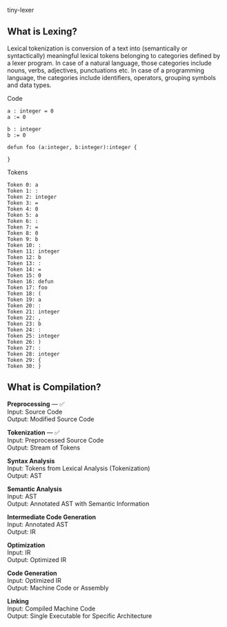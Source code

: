 tiny-lexer

## What is Lexing?

Lexical tokenization is conversion of a text into (semantically or syntactically) meaningful lexical tokens belonging to categories defined by a lexer program. In case of a natural language, those categories include nouns, verbs, adjectives, punctuations etc. In case of a programming language, the categories include identifiers, operators, grouping symbols and data types.

Code

```
a : integer = 0
a := 0

b : integer
b := 0

defun foo (a:integer, b:integer):integer {

}
```

Tokens
```
Token 0: a
Token 1: :
Token 2: integer
Token 3: =
Token 4: 0
Token 5: a
Token 6: :
Token 7: =
Token 8: 0
Token 9: b
Token 10: :
Token 11: integer
Token 12: b
Token 13: :
Token 14: =
Token 15: 0
Token 16: defun
Token 17: foo
Token 18: (
Token 19: a
Token 20: :
Token 21: integer
Token 22: ,
Token 23: b
Token 24: :
Token 25: integer
Token 26: )
Token 27: :
Token 28: integer
Token 29: {
Token 30: }
```


## What is Compilation?

**Preprocessing** — ✅ <br>
Input: Source Code <br>
Output: Modified Source Code

**Tokenization** — ✅ <br>
Input: Preprocessed Source Code <br>
Output: Stream of Tokens

**Syntax Analysis** <br>
Input: Tokens from Lexical Analysis (Tokenization) <br>
Output: AST 

**Semantic Analysis** <br>
Input: AST <br>
Output: Annotated AST with Semantic Information

**Intermediate Code Generation** <br>
Input: Annotated AST <br>
Output: IR

**Optimization** <br>
Input: IR <br>
Output: Optimized IR

**Code Generation** <br>
Input: Optimized IR <br>
Output: Machine Code or Assembly

**Linking** <br>
Input: Compiled Machine Code <br>
Output: Single Executable for Specific Architecture
